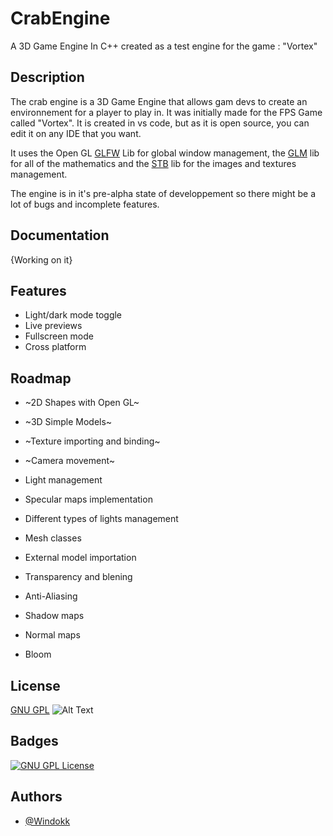 # CrabEngine
A 3D Game Engine In C++ created as a test engine for the game : "Vortex"

## Description
The crab engine is a 3D Game Engine that allows gam devs to create an environnement for a player to play in. It was initially made for the FPS Game called "Vortex". It is created in vs code, but as it is open source, you can edit it on any IDE that you want.

It uses the Open GL [GLFW](https://www.glfw.org/) Lib for global window management, the [GLM](https://glm.g-truc.net/0.9.9/index.html) lib for all of the mathematics and the [STB](https://github.com/nothings/stb) lib for the images and textures management.

The engine is in it's pre-alpha state of developpement so there might be a lot of bugs and incomplete features.
## Documentation

{Working on it}


## Features

- Light/dark mode toggle
- Live previews
- Fullscreen mode
- Cross platform


## Roadmap

- ~2D Shapes with Open GL~

- ~3D Simple Models~

- ~Texture importing and binding~

- ~Camera movement~

- Light management

- Specular maps implementation

- Different types of lights management

- Mesh classes

- External model importation

- Transparency and blening

- Anti-Aliasing

- Shadow maps

- Normal maps

- Bloom
## License

[GNU GPL](https://www.gnu.org/licenses/gpl-3.0.html)
![Alt Text](https://www.gnu.org/graphics/gplv3-88x31.png)

## Badges
[![GNU GPL License](https://img.shields.io/badge/GNU-GPL_V3-blue)](https://www.gnu.org/licenses/gpl-3.0.html)


## Authors

- [@Windokk](https://github.com/Windokk)

